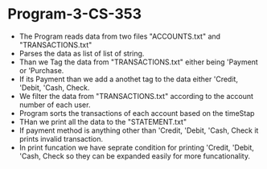 # Program-3-CS-353
* The Program reads data from two files "ACCOUNTS.txt" and "TRANSACTIONS.txt"
* Parses the data as list of list of string.
* Than we Tag the data from "TRANSACTIONS.txt" either being 'Payment or 'Purchase.
* If its Payment than we add a anothet tag to the data either 'Credit, 'Debit, 'Cash, Check.
* We filter the data from "TRANSACTIONS.txt" according to the account number of each user.
* Program sorts the transactions of each account based on the timeStap
* THan we print all the data to the "STATEMENT.txt"
* If payment method is anything other than 'Credit, 'Debit, 'Cash, Check it prints invalid transaction.
* In print funcation we have seprate condition for printing 'Credit, 'Debit, 'Cash, Check so they can be expanded easily for more funcationality.
